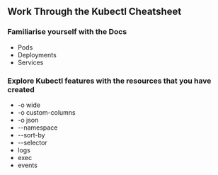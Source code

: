 ## Work Through the Kubectl Cheatsheet
### Familiarise yourself with the Docs
- Pods
- Deployments
- Services

### Explore Kubectl features with the resources that you have created 

- -o wide
- -o custom-columns
- -o json
- --namespace
- --sort-by
- --selector
- logs
- exec 
- events

